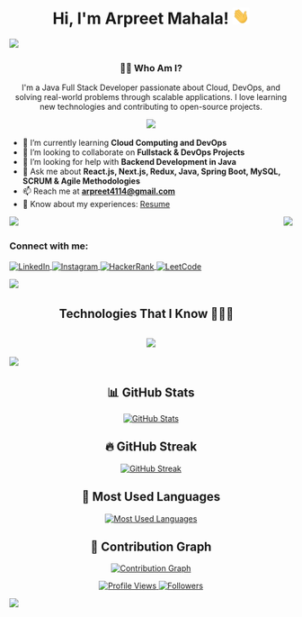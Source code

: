 <!-- h1 without bottom border -->
<div id="user-content-toc" align="center">
  <h1 style="display: inline-block;">Hi, I'm Arpreet Mahala! 
    <img src="https://raw.githubusercontent.com/ABSphreak/ABSphreak/master/gifs/Hi.gif" width="30px">
  </h1>
</div>

<!-- Horizontal divider (gradient) -->
<img src="https://user-images.githubusercontent.com/73097560/115834477-dbab4500-a447-11eb-908a-139a6edaec5c.gif">

<!-- Who Am I Section -->
<h3 align="center">👨‍💻 Who Am I?</h3>
<p align="center">
  I'm a Java Full Stack Developer passionate about Cloud, DevOps, and solving real-world problems through scalable applications.  
  I love learning new technologies and contributing to open-source projects.
</p>

<!-- Animated Typing Effect -->
<p align="center">
  <a href="https://github.com/DenverCoder1/readme-typing-svg">
    <img src="https://readme-typing-svg.herokuapp.com?font=Time+New+Roman&color=cyan&size=25&center=true&vCenter=true&width=600&height=100&lines=Java+FullStack+Developer;Cloud+Engineer;DevOps;Aspiring+CLoud+Engineer;">
  </a>
</p>

<!-- Intro start -->
- 🌱 I’m currently learning **Cloud Computing and DevOps**  
- 👯 I’m looking to collaborate on **Fullstack & DevOps Projects**  
- 🤝 I’m looking for help with **Backend Development in Java**  
- 💬 Ask me about **React.js, Next.js, Redux, Java, Spring Boot, MySQL, SCRUM & Agile Methodologies**  
- 📫 Reach me at **arpreet4114@gmail.com**  
- 📄 Know about my experiences: [Resume](https://drive.google.com/file/d/1l52b8X7br8hvJENgKtj4F-aRYxxSVSy/view?usp=sharing)  
<img align="right" height="150" src="https://media.giphy.com/media/your-gif-link.gif" />




<!-- Horizontal divider -->
<img src="https://user-images.githubusercontent.com/73097560/115834477-dbab4500-a447-11eb-908a-139a6edaec5c.gif">

<h3 align="left">Connect with me:</h3>
<p align="left">
  <a href="https://linkedin.com/in/arpreet-mahala-715701202" target="_blank">
    <img align="center" src="https://raw.githubusercontent.com/rahuldkjain/github-profile-readme-generator/master/src/images/icons/Social/linked-in-alt.svg" alt="LinkedIn" height="30" width="40" />
  </a>
  <a href="https://instagram.com/arrpreeet" target="_blank">
    <img align="center" src="https://raw.githubusercontent.com/rahuldkjain/github-profile-readme-generator/master/src/images/icons/Social/instagram.svg" alt="Instagram" height="30" width="40" />
  </a>
  <a href="https://www.hackerrank.com/arpreet4114" target="_blank">
    <img align="center" src="https://raw.githubusercontent.com/rahuldkjain/github-profile-readme-generator/master/src/images/icons/Social/hackerrank.svg" alt="HackerRank" height="30" width="40" />
  </a>
  <a href="https://leetcode.com/arrpreeet/" target="_blank">
    <img align="center" src="https://raw.githubusercontent.com/rahuldkjain/github-profile-readme-generator/master/src/images/icons/Social/leet-code.svg" alt="LeetCode" height="30" width="40" />
  </a>
</p>

<!-- Horizontal divider -->
<img src="https://user-images.githubusercontent.com/73097560/115834477-dbab4500-a447-11eb-908a-139a6edaec5c.gif">

<!-- h2 without bottom border -->
<div id="user-content-toc" align="center">
  <h2 style="display: inline-block;">Technologies That I Know 👨🏻‍💻</h2>
</div>

<!-- Tech Stack Icons -->
<p align="center">
  <a href="https://skillicons.dev">
    <img src="https://skillicons.dev/icons?i=java,aws,azure,docker,kubernetes,firebase,spring,c,html,mysql,mongodb,postgresql,javascript,typescript,react,nextjs,github&perline=14" />
  </a>
</p>

<!-- Horizontal divider -->
<img src="https://user-images.githubusercontent.com/73097560/115834477-dbab4500-a447-11eb-908a-139a6edaec5c.gif">

<!-- 📊 GitHub Stats -->
<h2 align="center">📊 GitHub Stats</h2>
<p align="center">
  <a href="https://github.com/Arpreet2107">
    <img src="https://github-readme-stats.vercel.app/api?username=Arpreet2107&show_icons=true&theme=tokyonight&hide_border=true" alt="GitHub Stats" />
  </a>
</p>

<!-- 🔥 GitHub Streak -->
<h2 align="center">🔥 GitHub Streak</h2>
<p align="center">
  <a href="https://github.com/Arpreet2107">
    <img src="https://github-readme-streak-stats.herokuapp.com/?user=Arpreet2107&theme=tokyonight&hide_border=true" alt="GitHub Streak" />
  </a>
</p>

<!-- 🚀 Most Used Languages -->
<h2 align="center">🚀 Most Used Languages</h2>
<p align="center">
  <a href="https://github.com/Arpreet2107">
    <img src="https://github-readme-stats.vercel.app/api/top-langs/?username=Arpreet2107&layout=compact&theme=tokyonight&hide_border=true" alt="Most Used Languages" />
  </a>
</p>

<!-- 🎯 Contribution Graph -->
<h2 align="center">🎯 Contribution Graph</h2>
<p align="center">
  <a href="https://github.com/Arpreet2107">
    <img src="https://github-readme-activity-graph.vercel.app/graph?username=Arpreet2107&theme=tokyonight&hide_border=true" alt="Contribution Graph" />
  </a>
</p>

<!-- Profile visit count & followers -->
<p align="center">
  <a href="https://github.com/Arpreet2107">
    <img src="https://komarev.com/ghpvc/?username=Arpreet2107&label=Profile%20views&color=0e75b6&style=flat" alt="Profile Views" />
  </a>
  <a href="https://github.com/Arpreet2107">
    <img src="https://img.shields.io/github/followers/Arpreet2107?label=Followers" alt="Followers" />
  </a>
</p>


<!-- Horizontal divider -->
<img src="https://user-images.githubusercontent.com/73097560/115834477-dbab4500-a447-11eb-908a-139a6edaec5c.gif">
